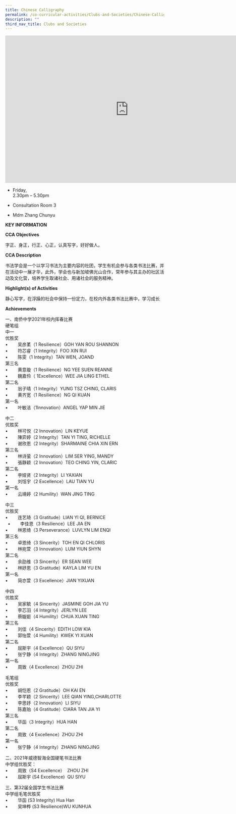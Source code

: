```yaml
---
title: Chinese Calligraphy
permalink: /co-curricular-activities/Clubs-and-Societies/Chinese-Calligraphy/
description: ""
third_nav_title: Clubs and Societies
---
```

<iframe allowfullscreen="true" height="467" width="780" frameborder="0" src="https://docs.google.com/presentation/d/e/2PACX-1vTRRfACzWW2H0_CgLDMLSVWbdGffRVAJH_iQRKzTSriAXI1AGypXwEsPC1coX_6d-2f61F7fx6hPiKT/embed?start=true&amp;loop=true&amp;delayms=3000"></iframe>

*   Friday,  
    2.30pm – 5.30pm

*   Consultation Room 3


*   Mdm Zhang&nbsp;Chunyu


**KEY INFORMATION**

**CCA Objectives**


字正、身正，行正、心正，认真写字，好好做人。

**CCA Description**

书法学会是一个以学习书法为主要内容的社团，学生有机会参与各类书法比赛，并在活动中一展才华，此外，学会也与新加坡佛光山合作，常年参与其主办的社区活动及文化营，培养学生取诸社会、用诸社会的服务精神。

**Highlight(s) of Activities**

静心写字，在浮躁的社会中保持一份定力，在校内外各类书法比赛中，学习成长

**Achievements**

一、南侨中学2021年校内挥春比赛  <br>
硬笔组<br>
中一<br>
优胜奖<br>
•&nbsp; &nbsp; &nbsp; &nbsp; 吴彦葇（1 Resilience）GOH YAN ROU SHANNON<br>
•&nbsp; &nbsp; &nbsp; &nbsp; 符芯睿（1 Integrity）FOO XIN RUI&nbsp;&nbsp;<br>
•&nbsp; &nbsp; &nbsp; &nbsp; 陈雯（1 Integrity）TAN WEN, JOAND<br>
第三名<br>
•&nbsp; &nbsp; &nbsp; &nbsp; 黄意璇（1 Resilience）NG YEE SUEN REANNE&nbsp;&nbsp;<br>
•&nbsp; &nbsp; &nbsp; &nbsp; 魏嘉伶（ 1Excellence）WEE JIA LING ETHEL　<br>
第二名<br>
•&nbsp; &nbsp; &nbsp; &nbsp; 翁子晴（1 Integrity）YUNG TSZ CHING, CLARIS<br>
•&nbsp; &nbsp; &nbsp; &nbsp; 黄齐宽（1 Resilience）NG QI KUAN&nbsp; &nbsp; &nbsp; &nbsp; &nbsp; &nbsp; &nbsp; &nbsp; &nbsp;&nbsp;<br>
第一名<br>
•&nbsp; &nbsp; &nbsp; &nbsp; 叶敏洁（1Innovation）ANGEL YAP MIN JIE&nbsp; &nbsp; &nbsp; &nbsp;&nbsp;


中二<br>
优胜奖<br>
•&nbsp; &nbsp; &nbsp; &nbsp; 林可悦（2 Innovation）LIN KEYUE<br>
•&nbsp; &nbsp; &nbsp; &nbsp; 陳弈婷（2 Integrity）TAN YI TING, RICHELLE<br>
•&nbsp; &nbsp; &nbsp; &nbsp; 谢欣恩（2 Integrity）SHARMAINE CHIA XIN ERN<br>
第三名<br>
•&nbsp; &nbsp; &nbsp; &nbsp; 林诗萤（2 Innovation）LIM SER YING, MANDY&nbsp;&nbsp;<br>
•&nbsp; &nbsp; &nbsp; &nbsp; 張静颖（2 Innovation）TEO CHING YIN, CLARIC　<br>
第二名<br>
•&nbsp; &nbsp; &nbsp; &nbsp; 李娅贤（2 Integrity）LI YAXIAN<br>
•&nbsp; &nbsp; &nbsp; &nbsp; 刘恬宇（2 Excellence）LAU TIAN YU&nbsp; &nbsp; &nbsp; &nbsp; &nbsp; &nbsp; &nbsp; &nbsp; &nbsp;&nbsp;<br>
第一名<br>
•&nbsp; &nbsp; &nbsp; &nbsp; 云靖婷（2 Humility）WAN JING TING&nbsp; &nbsp; &nbsp; &nbsp;&nbsp;

  

中三<br>
优胜奖<br>
•&nbsp; &nbsp; &nbsp; &nbsp; 连艺琦（3 Gratitude）LIAN YI QI, BERNICE&nbsp; &nbsp; &nbsp; &nbsp;<br>&nbsp;
•&nbsp; &nbsp; &nbsp; &nbsp; 李佳恩（3 Resilience）LEE JIA EN<br>
•&nbsp; &nbsp; &nbsp; &nbsp; 林恩绮（3 Perseverance）LUVLYN LIM ENQI&nbsp; &nbsp; &nbsp; &nbsp;&nbsp;<br>
第三名<br>
•&nbsp; &nbsp; &nbsp; &nbsp; 卓恩绮（3 Sincerity）TOH EN QI CHLORIS<br>
•&nbsp; &nbsp; &nbsp; &nbsp; 林宛萱（3 Innovation）LUM YIUN SHYN　<br>
第二名<br>
•&nbsp; &nbsp; &nbsp; &nbsp; 余劭维（3 Sincerity）ER SEAN WEE&nbsp;<br>
•&nbsp; &nbsp; &nbsp; &nbsp; 林妤恩（3 Gratitude）KAYLA LIM YU EN&nbsp; &nbsp; &nbsp; &nbsp; &nbsp; &nbsp; &nbsp; &nbsp; &nbsp;&nbsp;<br>
第一名<br>
•&nbsp; &nbsp; &nbsp; &nbsp; 简亦萱（3 Excellence）JIAN YIXUAN&nbsp; &nbsp; &nbsp; &nbsp; &nbsp; &nbsp; &nbsp; &nbsp; &nbsp; &nbsp; &nbsp; &nbsp; 　

  

中四<br>
优胜奖<br>
•&nbsp; &nbsp; &nbsp; &nbsp; 吴家毓（4 Sincerity）JASMINE GOH JIA YU&nbsp; &nbsp; &nbsp; &nbsp;&nbsp;<br>
•&nbsp; &nbsp; &nbsp; &nbsp; 李芯羽（4 Integrity）JERLYN LEE<br>
•&nbsp; &nbsp; &nbsp; &nbsp; 蔡嫙娗（4 Humility）CHUA XUAN TING&nbsp; &nbsp; &nbsp; &nbsp;&nbsp;<br>
第三名<br>
•&nbsp; &nbsp; &nbsp; &nbsp; 刘佳（4 Sincerity）EDITH LOW KIA<br>
•&nbsp; &nbsp; &nbsp; &nbsp; 郭怡萱（4 Humility）KWEK YI XUAN　<br>
第二名<br>
•&nbsp; &nbsp; &nbsp; &nbsp; 屈斯宇（4 Excellence）QU SIYU&nbsp;<br>
•&nbsp; &nbsp; &nbsp; &nbsp; 张宁静（4 Integrity）ZHANG NINGJING&nbsp; &nbsp; &nbsp; &nbsp; &nbsp; &nbsp; &nbsp; &nbsp; &nbsp;&nbsp;<br>
第一名<br>
•&nbsp; &nbsp; &nbsp; &nbsp; 周致（4 Excellence）ZHOU ZHI

  

毛笔组<br>
优胜奖<br>
•&nbsp; &nbsp; &nbsp; &nbsp; 胡恺恩（2 Gratitude）OH KAI EN&nbsp; &nbsp; &nbsp; &nbsp;&nbsp;<br>
•&nbsp; &nbsp; &nbsp; &nbsp; 李芊颖（2 Sincerity）LEE QIAN YING,CHARLOTTE<br>
•&nbsp; &nbsp; &nbsp; &nbsp; 李思妤（2 Innovation）LI SIYU<br>
•&nbsp; &nbsp; &nbsp; &nbsp; 陈嘉贻（4 Gratitude）CIARA TAN JIA YI&nbsp; &nbsp; &nbsp; &nbsp;&nbsp;<br>
第三名<br>
•&nbsp; &nbsp; &nbsp; &nbsp; 华函（3 Integrity）HUA HAN　<br>
第二名<br>
•&nbsp; &nbsp; &nbsp; &nbsp; 周致（4 Excellence）ZHOU ZHI&nbsp; &nbsp; &nbsp; &nbsp; &nbsp; &nbsp; &nbsp; &nbsp; &nbsp;&nbsp;<br>
第一名<br>
•&nbsp; &nbsp; &nbsp; &nbsp; 张宁静（4 Integrity）ZHANG NINGJING

  

二、2021年威德智海全国硬笔书法比赛<br>
中学组优胜奖：<br>
•&nbsp; &nbsp; &nbsp; &nbsp; 周致（S4 Excellence）&nbsp; ZHOU ZHI<br>
•&nbsp; &nbsp; &nbsp; &nbsp; 屈斯宇 (S4 Excellence)&nbsp; QU SIYU

  

三、第32届全国学生书法比赛<br>
中学组毛笔优胜奖<br>
•&nbsp; &nbsp; &nbsp; &nbsp; 华函 (S3 Integrity) Hua Han&nbsp;&nbsp;<br>
•&nbsp; &nbsp; &nbsp; &nbsp; 吴坤桦 (S3 Resilience)WU KUNHUA